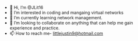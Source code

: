 - 👋 Hi, I’m @JLit16
- 👀 I’m interested in coding and mangaing virtual networks
- 🌱 I’m currently learning network management.
- 💞️ I’m looking to collaborate on anything that can help me gain experience and practice.
- 📫 How to reach me- littlejustin9@hotmail.com

<!---
JLit16/JLit16 is a ✨ special ✨ repository because its `README.md` (this file) appears on your GitHub profile.
You can click the Preview link to take a look at your changes.
--->
